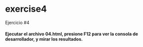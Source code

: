 # exercise4
Ejercicio #4

#### Ejecutar el archivo 04.html, presione F12 para ver la consola de desarrollador, y mirar los resultados.